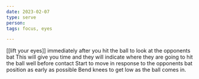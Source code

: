 ```yaml
---
date: 2023-02-07
type: serve 
person: 
tags: focus, eyes 

---
```

[[lift your eyes]] immediately after you hit the ball to look at the opponents bat 
This will give you time and they will indicate where they are going to hit the ball well before contact
Start to move in response to the opponents bat position as early as possible
Bend knees to get low as the ball comes in.

